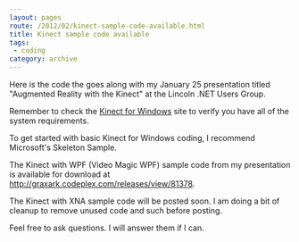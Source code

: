 ```yaml
---
layout: pages
route: /2012/02/kinect-sample-code-available.html
title: Kinect sample code available
tags: 
 - coding
category: archive
---
```


Here is the code the goes along with my January 25 presentation titled "Augmented Reality with the Kinect" at the Lincoln .NET Users Group.

Remember to check the <a href="http://www.microsoft.com/en-us/kinectforwindows/">Kinect for Windows</a> site to verify you have all of the system requirements.

To get started with basic Kinect for Windows coding, I recommend Microsoft's Skeleton Sample.

The Kinect with WPF (Video Magic WPF) sample code from my presentation is available for download at <a href="http://graxark.codeplex.com/releases/view/81378">http://graxark.codeplex.com/releases/view/81378</a>.

The Kinect with XNA sample code will be posted soon.  I am doing a bit of cleanup to remove unused code and such before posting.

Feel free to ask questions.  I will answer them if I can.
